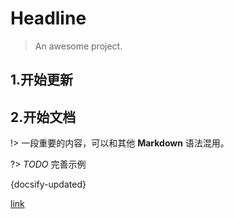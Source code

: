 # Headline

> An awesome project.

## 1.开始更新

## 2.开始文档


!> 一段重要的内容，可以和其他 **Markdown** 语法混用。

?> _TODO_ 完善示例

 {docsify-updated}


[link](/demo/ ':ignore title')